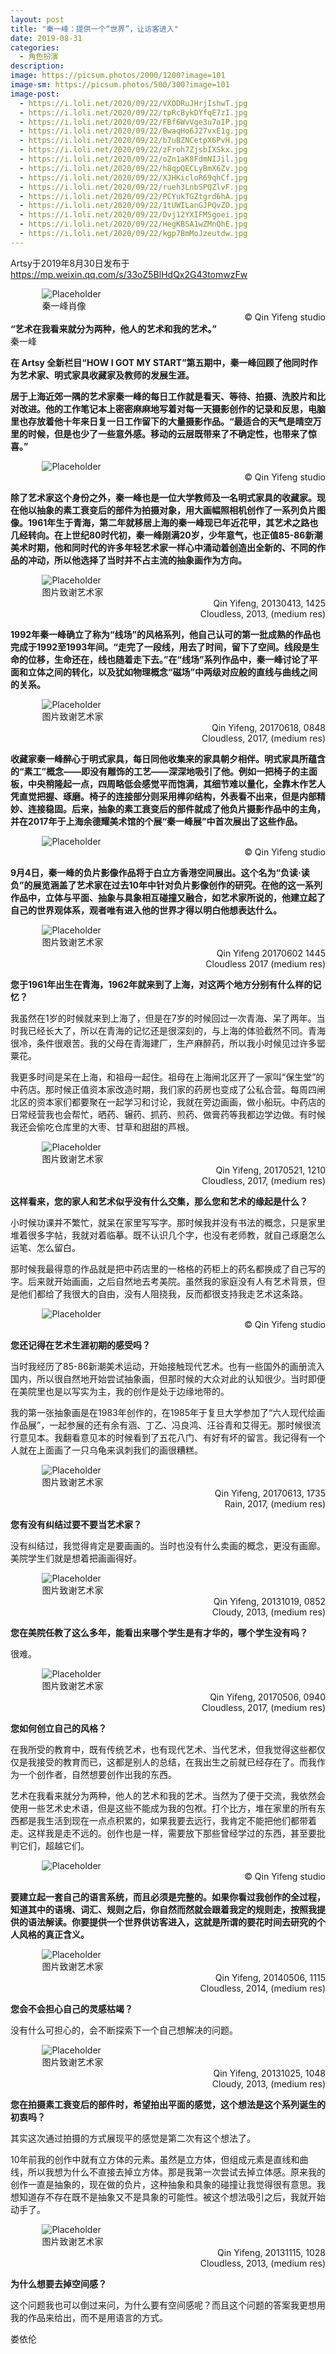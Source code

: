 ```yaml
---
layout: post
title: "秦一峰：提供一个“世界”，让访客进入"
date: 2019-08-31
categories:
  - 角色扮演
description:
image: https://picsum.photos/2000/1200?image=101
image-sm: https://picsum.photos/500/300?image=101
image-post:
  - https://i.loli.net/2020/09/22/VXODRuJHrjIshwT.jpg
  - https://i.loli.net/2020/09/22/tpRcBykDYfqE7zI.jpg
  - https://i.loli.net/2020/09/22/FBf6WvVge3u7oIP.jpg
  - https://i.loli.net/2020/09/22/BwaqHo6J27vxE1g.jpg
  - https://i.loli.net/2020/09/22/b7uBZNCetpX6PvH.jpg
  - https://i.loli.net/2020/09/22/zFroh7ZjsbIXSkx.jpg
  - https://i.loli.net/2020/09/22/oZn1aK8FdmNIJil.jpg
  - https://i.loli.net/2020/09/22/h8qpQECLyBmX6Zv.jpg
  - https://i.loli.net/2020/09/22/XJHKicloR69qhCf.jpg
  - https://i.loli.net/2020/09/22/rueh3LnbSPQZlvF.jpg
  - https://i.loli.net/2020/09/22/PCYukTGZtgrd6hA.jpg
  - https://i.loli.net/2020/09/22/1tUWILanGJPQvZO.jpg
  - https://i.loli.net/2020/09/22/Dvj12YXIFMSgoei.jpg
  - https://i.loli.net/2020/09/22/HegKBSA1wZMnQhE.jpg
  - https://i.loli.net/2020/09/22/kgp7BmMoJzeutdw.jpg
---
```

Artsy于2019年8月30日发布于<a href="https://mp.weixin.qq.com/s/33oZ5BlHdQx2G43tomwzFw">https://mp.weixin.qq.com/s/33oZ5BlHdQx2G43tomwzFw</a>

<figure style="width:80%;margin:auto;">
  <img src="{{ page.image-post[0] }}" alt="Placeholder"/>
  <figcaption>秦一峰肖像</figcaption>
</figure>
<div style="text-align:right;">© Qin Yifeng studio</div>

<div><b>“艺术在我看来就分为两种，他人的艺术和我的艺术。”</b></div>

<div>秦一峰</div>

<b>在 Artsy 全新栏目“HOW I GOT MY START”第五期中，秦一峰回顾了他同时作为艺术家、明式家具收藏家及教师的发展生涯<!--break-->。</b>

<b>居于上海近郊一隅的艺术家秦一峰的每日工作就是看天、等待、拍摄、洗胶片和比对改进。他的工作笔记本上密密麻麻地写着对每一天摄影创作的记录和反思，电脑里也存放着他十年来日复一日工作留下的大量摄影作品。“最适合的天气是晴空万里的时候，但是也少了一些意外感。移动的云层既带来了不确定性，也带来了惊喜。”</b>

<figure style="width:80%;margin:auto;">
  <img src="{{ page.image-post[1] }}" alt="Placeholder"/>
</figure>
<div style="text-align:right;">© Qin Yifeng studio</div>

<b>除了艺术家这个身份之外，秦一峰也是一位大学教师及一名明式家具的收藏家。现在他以抽象的素工衰变后的部件为拍摄对象，用大画幅照相机创作了一系列负片图像。1961年生于青海，第二年就移居上海的秦一峰现已年近花甲，其艺术之路也几经转向。在上世纪80时代初，秦一峰刚满20岁，少年意气，也正值85-86新潮美术时期，他和同时代的许多年轻艺术家一样心中涌动着创造出全新的、不同的作品的冲动，所以他选择了当时并不占主流的抽象画作为方向。</b>

<figure style="width:80%;margin:auto;">
  <img src="{{ page.image-post[2] }}" alt="Placeholder"/>
  <figcaption>图片致谢艺术家</figcaption>
</figure>
<div style="text-align:right;">Qin Yifeng, 20130413, 1425<br>Cloudless, 2013, (medium res)</div>

<b>1992年秦一峰确立了称为“线场”的风格系列，他自己认可的第一批成熟的作品也完成于1992至1993年间。“走完了一段线，用去了时间，留下了空间。线段是生命的位移，生命还在，线也随着走下去。”在“线场”系列作品中，秦一峰讨论了平面和立体之间的转化，以及犹如物理概念“磁场”中两级对应般的直线与曲线之间的关系。</b>

<figure style="width:80%;margin:auto;">
  <img src="{{ page.image-post[3] }}" alt="Placeholder"/>
  <figcaption>图片致谢艺术家</figcaption>
</figure>
<div style="text-align:right;">Qin Yifeng, 20170618, 0848<br>Cloudless, 2017, (medium res)</div>

<b>收藏家秦一峰醉心于明式家具，每日同他收集来的家具朝夕相伴。明式家具所蕴含的“素工”概念——即没有雕饰的工艺——深深地吸引了他。例如一把椅子的主面板，中央稍隆起一点，四周略低会感觉平而饱满，其细节难以量化，全靠木作艺人凭直觉把握、琢磨。椅子的连接部分则采用榫卯结构，外表看不出来，但是内部精妙、连接稳固。后来，抽象的素工衰变后的部件就成了他负片摄影作品中的主角，并在2017年于上海余德耀美术馆的个展“秦一峰展”中首次展出了这些作品。</b>

<figure style="width:80%;margin:auto;">
  <img src="{{ page.image-post[4] }}" alt="Placeholder"/>
</figure>
<div style="text-align:right;">© Qin Yifeng studio</div>

<b>9月4日，秦一峰的负片影像作品将于白立方香港空间展出。这个名为“负读·读负”的展览涵盖了艺术家在过去10年中针对负片影像创作的研究。在他的这一系列作品中，立体与平面、抽象与具象相互碰撞又融合，如艺术家所说的，他建立起了自己的世界观体系，观者唯有进入他的世界才得以明白他想表达什么。</b>

<figure style="width:80%;margin:auto;">
  <img src="{{ page.image-post[5] }}" alt="Placeholder"/>
  <figcaption>图片致谢艺术家</figcaption>
</figure>
<div style="text-align:right;">Qin Yifeng 20170602 1445<br>Cloudless 2017 (medium res)</div>

<b>您于1961年出生在青海，1962年就来到了上海，对这两个地方分别有什么样的记忆？</b>

我虽然在1岁的时候就来到上海了，但是在7岁的时候回过一次青海、呆了两年。当时我已经长大了，所以在青海的记忆还是很深刻的，与上海的体验截然不同。青海很冷，条件很艰苦。我的父母在青海建厂，生产麻醉药，所以我小时候见过许多罂粟花。

我更多时间是呆在上海，和祖母一起住。祖母在上海闸北区开了一家叫“保生堂”的中药店。那时候正值资本家改造时期，我们家的药房也变成了公私合营。每周四闸北区的资本家们都要聚在一起学习和讨论，我就在旁边画画，做小船玩。中药店的日常经营我也会帮忙，晒药、辗药、抓药、煎药、做膏药等我都边学边做。有时候我还会偷吃仓库里的大枣、甘草和甜甜的芦根。

<figure style="width:80%;margin:auto;">
  <img src="{{ page.image-post[6] }}" alt="Placeholder"/>
  <figcaption>图片致谢艺术家</figcaption>
</figure>
<div style="text-align:right;">Qin Yifeng, 20170521, 1210<br>Cloudless, 2017, (medium res)</div>

<b>这样看来，您的家人和艺术似乎没有什么交集，那么您和艺术的缘起是什么？</b>

小时候功课并不繁忙，就呆在家里写写字。那时候我并没有书法的概念，只是家里堆着很多字帖，我就对着临摹。既不认识几个字，也没有老师教，就自己琢磨怎么运笔、怎么留白。

那时候我最得意的作品就是把中药店里的一格格的药柜上的药名都换成了自己写的字。后来就开始画画，之后自然地去考美院。虽然我的家庭没有人有艺术背景，但是他们都给了我很大的自由，没有人阻挠我，反而都很支持我走艺术这条路。

<figure style="width:80%;margin:auto;">
  <img src="{{ page.image-post[7] }}" alt="Placeholder"/>
</figure>
<div style="text-align:right;">© Qin Yifeng studio</div>

<b>您还记得在艺术生涯初期的感受吗？</b>

当时我经历了85-86新潮美术运动，开始接触现代艺术。也有一些国外的画册流入国内，所以很自然地开始尝试抽象画，但那时候的大众对此的认知很少。当时即便在美院里也是以写实为主，我的创作是处于边缘地带的。

我的第一张抽象画是在1983年创作的，在1985年于复旦大学参加了“六人现代绘画作品展”，一起参展的还有余有涵、丁乙、冯良鸿、汪谷青和艾得无。那时候很流行意见本。我翻看意见本的时候看到了五花八门、有好有坏的留言。我记得有一个人就在上面画了一只乌龟来讽刺我们的画很糟糕。

<figure style="width:80%;margin:auto;">
  <img src="{{ page.image-post[8] }}" alt="Placeholder"/>
  <figcaption>图片致谢艺术家</figcaption>
</figure>
<div style="text-align:right;">Qin Yifeng, 20170613, 1735<br>Rain, 2017, (medium res)</div>

<b>您有没有纠结过要不要当艺术家？</b>

没有纠结过，我觉得肯定是要画画的。当时也没有什么卖画的概念，更没有画廊。美院学生们就是想着把画画得好。

<figure style="width:80%;margin:auto;">
  <img src="{{ page.image-post[9] }}" alt="Placeholder"/>
  <figcaption>图片致谢艺术家</figcaption>
</figure>
<div style="text-align:right;">Qin Yifeng, 20131019, 0852<br>Cloudy, 2013, (medium res)</div>

<b>您在美院任教了这么多年，能看出来哪个学生是有才华的，哪个学生没有吗？</b>

很难。

<figure style="width:80%;margin:auto;">
  <img src="{{ page.image-post[10] }}" alt="Placeholder"/>
  <figcaption>图片致谢艺术家</figcaption>
</figure>
<div style="text-align:right;">Qin Yifeng, 20170506, 0940<br>Cloudless, 2017, (medium res)</div>

<b>您如何创立自己的风格？</b>

在我所受的教育中，既有传统艺术，也有现代艺术、当代艺术，但我觉得这些都仅仅是我接受的教育而已，这都是别人的总结，在我出生之前就已经存在了。而我作为一个创作者，自然想要创作出我的东西。

艺术在我看来就分为两种，他人的艺术和我的艺术。当然为了便于交流，我依然会使用一些艺术史术语，但是这些不能成为我的包袱。打个比方，堆在家里的所有东西都是我生活到现在一点点积累的，如果我要去远行，我肯定不能把他们都带着走。这样我是走不远的。创作也是一样，需要放下那些曾经学过的东西，甚至要批判它们，超越它们。

<figure style="width:80%;margin:auto;">
  <img src="{{ page.image-post[11] }}" alt="Placeholder"/>
</figure>
<div style="text-align:right;">© Qin Yifeng studio</div>

<b>要建立起一套自己的语言系统，而且必须是完整的。如果你看过我创作的全过程，知道其中的语境、词汇、规则之后，你自然而然就会跟着我定的规则走，按照我提供的语法解读。你要提供一个世界供访客进入，这就是所谓的要花时间去研究的个人风格的真正含义。</b>

<figure style="width:80%;margin:auto;">
  <img src="{{ page.image-post[12] }}" alt="Placeholder"/>
  <figcaption>图片致谢艺术家</figcaption>
</figure>
<div style="text-align:right;">Qin Yifeng, 20140506, 1115<br>Cloudless, 2014, (medium res)</div>

<b>您会不会担心自己的灵感枯竭？</b>

没有什么可担心的，会不断探索下一个自己想解决的问题。

<figure style="width:80%;margin:auto;">
  <img src="{{ page.image-post[13] }}" alt="Placeholder"/>
  <figcaption>图片致谢艺术家</figcaption>
</figure>
<div style="text-align:right;">Qin Yifeng, 20131025, 1048<br>Cloudy, 2013, (medium res)</div>

<b>您在拍摄素工衰变后的部件时，希望拍出平面的感觉，这个想法是这个系列诞生的初衷吗？</b>

其实这次通过拍摄的方式展现平的感觉是第二次有这个想法了。

10年前我的创作中就有立方体的元素。虽然是立方体，但组成元素是直线和曲线，所以我想为什么不直接去掉立方体。那是我第一次尝试去掉立体感。原来我的创作一直是抽象的，现在做的负片，这种抽象和具象的碰撞让我觉得很有意思。我想知道存不存在既不是抽象又不是具象的可能性。被这个想法吸引之后，我就开始动手了。

<figure style="width:80%;margin:auto;">
  <img src="{{ page.image-post[14] }}" alt="Placeholder"/>
  <figcaption>图片致谢艺术家</figcaption>
</figure>
<div style="text-align:right;">Qin Yifeng, 20131115, 1028<br>Cloudless, 2013, (medium res)</div>

<b>为什么想要去掉空间感？</b>

这个问题我也可以倒过来问，为什么要有空间感呢？而且这个问题的答案我更想用我的作品来给出，而不是用语言的方式。

 
娄依伦